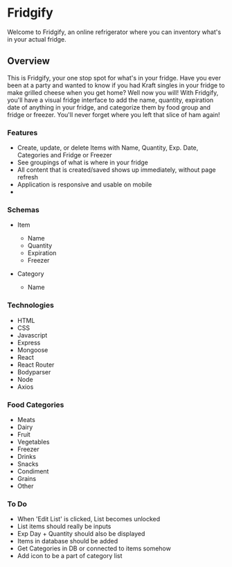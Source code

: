 # Fridgify

Welcome to Fridgify, an online refrigerator where you can inventory what's in your actual fridge.

## Overview

This is Fridgify, your one stop spot for what's in your fridge. Have you ever been at a party and wanted to know if you had Kraft singles in your fridge to make grilled cheese when you get home? Well now you will! With Fridgify, you'll have a visual fridge interface to add the name, quantity, expiration date of anything in your fridge, and categorize them by food group and fridge or freezer. You'll never forget where you left that slice of ham again! 

### Features
- Create, update, or delete Items with Name,  Quantity, Exp. Date, Categories and Fridge or Freezer
- See groupings of what is where in your fridge
- All content that is created/saved shows up immediately, without page refresh
- Application is responsive and usable on mobile
- 

### Schemas

- Item
  - Name
  - Quantity
  - Expiration
  - Freezer
  
- Category
  - Name

### Technologies
- HTML
- CSS
- Javascript
- Express
- Mongoose
- React
- React Router
- Bodyparser
- Node
- Axios

### Food Categories
- Meats
- Dairy
- Fruit
- Vegetables
- Freezer
- Drinks
- Snacks
- Condiment
- Grains
- Other


### To Do
- When 'Edit List' is clicked, List becomes unlocked
- List items should really be inputs
- Exp Day + Quantity should also be displayed
- Items in database should be added 
- Get Categories in DB or connected to items somehow
- Add icon to be a part of category list